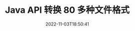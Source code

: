 ---
############################# Static ############################
layout: "product"
date: 2022-11-03T18:50:41
draft: false

product: "Conversion"
product_tag: "conversion"
platform: Java
platform_tag: java

############################# Head ############################
head_title: "Java 文档转换 API |转换 PDF Word Excel PPTX HTML 图像"
head_description: "Java 文档转换 API。转换 PDF Word DOC DOCX、Excel 电子表格 PPT PPTX、HTML、PSD、MPT MPP、电子邮件 MSG EMLX、A​​utoCAD 和图像文件格式。"

############################# Header ############################
title: "Java API 转换 80 多种文件格式"
description: "无需安装任何外部软件即可将文档和图像转换功能集成到 Java 应用程序的简单 API。"
button:
    enable: true
    icon: "fas fa-arrow-down"
    label: "下载免费试用版"
    link: "https://downloads.groupdocs.com/conversion/java"

############################# SubMenu ############################
submenu:
    enable: true
    
    left:
        img_alt: "GroupDocs.Conversion for Java"
        image: "https://www.groupdocs.cloud/templates/groupdocs/images/product-logos/groupdocs-conversion-java.png"
        product: "GroupDocs.Conversion"
        platform: "Java"

    middle:
        button:
            # button loop
            - link: "#overview"
              text: "概述"

            # button loop
            - link: "#features"
              text: "特征"

            # button loop
            - link: "#support"
              text: "支持"

            # button loop
            - link: "https://products.groupdocs.app/conversion"
              text: "现场演示"

            # button loop
            - link: "https://purchase.groupdocs.com/pricing/conversion/java"
              text: "价钱"

    right:
        link_download: "https://downloads.groupdocs.com/conversion"
        link_learn: "https://docs.groupdocs.com/conversion/java/"
        link_buy: "https://purchase.groupdocs.com"

############################# Overview ############################
overview:
    enable: true
    content: |
      GroupDocs.Conversion for Java 结合了一组功能强大的文档转换 API，可以在您的 Java 应用程序中显示图像和文档格式，而无需安装额外的软件。它原生光栅化文档并将它们转换为 SVG+HTML+CSS 以提高文档查看质量，同时提供真实文本、高保真输出。使用文档呈现 API - 快速查看 PDF、HTML、XML、Microsoft Office Word、Excel 工作表、PowerPoint 演示文稿、Outlook 电子邮件、Visio 图表、项目、元文件、图像和各种其他文件格式，轻松且减少编程风险。它还可以显示受密码保护的文件，并允许在渲染后将文档表示为 HTML、图像或 PDF 形式。我们的文件转换库非常可定制，因为它允许您显示整个文档，或部分渲染它以加快处理过程。通过 GroupDocs.Conversion for Java API，您可以查看页面、电子表格中的特定单元格范围，甚至可以以 PDF 和 CAD 等格式呈现单个文档层。

      GroupDocs.Conversion for Java API 允许您为支持的文件格式呈现带有/不带有注释或注释的文档。它还使您能够添加自定义字体目录并提取基本文档信息，例如 FileType、Extension、Name、PageCount 等。
    tabs:
      enable: true
      
      ## TAB ONE ##
      tab_one:
        description: |
          以下是 GroupDocs.Conversion for Java 的概述：
        
        right:
          enable: true
          icon: "fab fa-html5"
          title: "概述"
          content: |
            * 自动检测文件类型
            * 转换文件
            *转换演示文稿
            * 转换电子表格
            * 转换光栅图像
            * 转换 PDF 文件
            * 转换其他格式
            * 应用水印
            * 指定文件密码
            * 自定义转换

      ## TAB TWO ##
      tab_two:
        description: |
          GroupDocs.Conversion for Java 支持在所有流行和常用的 [文档文件格式](https://docs.groupdocs.com/conversion/net/supported-document-formats/) 之间进行转换。

        left:
          enable: true
          table:
            # table loop
            - title: "转换自："
              content: |
                * **文档**：DOC、DOCX、DOCM、DOT、DOTX、DOTM、RTF、TXT、ODT、OTT
                * **电子表格**：XLS、XLSX、XLSM、XLSB、CSV、XLS2003、ODS、TSV、XLT、XLTX、XLTM、XLAM、FODS、SXC
                * **演示文稿**：PPT、PPTX、PPS、PPSX、ODP、POT、POTX、POTM、PPTM、PPSM、FODP
                * **图像**：TIF、TIFF、JPG、JPEG、PNG、GIF、BMP、ICO、DIB、JPC、JPEG-LS、JPEG2000
                * **便携式**：PDF、XPS、OXPS、EPUB
                * **HTML**：HTM、HTML、MHTML
                * **元文件**：EMZ、WMZ
                * **照相馆**：PSD
                * **项目**：MPP、MPT、MPX
                * **展望**：PST、OST
                * **电子邮件**：味精、EML、EMLX
                * **图表**：VSD、VSDX、VSDM、VSS、VSSM、VST、VSTM、VSX、VTX、VDW、VDX、SVG、SVGZ
                * **AutoCAD**：DXF、DWG、DWF、STL、IFC、DWT
                * **PostScript**：EPS、PS、PSL、CGM
                * **CorelDRAW**：CDR、CMX
                * **其他**：VCF、PLT、LGS、OTG、MD、AI、LOG

        right:
          enable: true
          table:
            # table loop
            - title: "转换成："
              content: |
                * **文档**：DOC、DOCX、DOCM、DOT、DOTX、DOTM、RTF、TXT、ODT、OTT
                * **电子表格**：XLS、XLSX、XLSM、XLSB、CSV、XLS2003、TSV、XLTX、ODS、XLAM、FODS、DIF、SXC
                * **演示文稿**：PPT、PPTX、PPS、PPSX、ODP、POTX、POTM、PPTM、PPSM、FODP
                * **图像**：TIF、TIFF、JPG、JPEG、PNG、GIF、BMP、ICO、JPEG2000
                * **元文件**：EMF、WMF、EMZ、WMZ
                * **图表**：SVGZ
                * **便携式**：PDF、XPS
                * **HTML**：HTM、HTML、MHTML
                * **其他**：医学博士

      ## TAB THREE ##
      tab_three:
        description: |
          GroupDocs.Conversion for Java 支持以下操作系统、框架和包管理器：
      
        left:
          enable: true
          table:
            # table loop
            - icon: "fab fa-windows"
              title: "操作系统"
              content: |
                Windows Desktop, Windows Server, Linux, MacOS

            # table loop
            - icon: "fas fa-code"
              title: "支持的框架"
              content: |
                Java runtime: J2SE 6.0 and above

        right:
          enable: true
          table:
            # table loop
            - icon: "fas fa-box"
              title: "包管理器"
              content: |
                Maven

            # table loop
            - icon: "fas fa-tools"
              title: "包管理器"
              content: |
                NetBeans, Intellij IDEA, Eclipse, etc.

############################# Features ############################
features:
    enable: true
    title: "GroupDocs.Conversion for Java 功能"

    feature:
      # feature loop
      - icon: "fas fa-copy"
        content: "易于集成和计量许可"

      # feature loop
      - icon: "fas fa-eye"
        content: "转换为文字、幻灯片或单元格时设置默认缩放选项"

      # feature loop
      - icon: "fas fa-bolt"
        content: "转换为/从所有流行的光栅图像格式和分配图像 DPI、高度和宽度"
      
      # feature loop
      - icon: "fas fa-file-powerpoint"
        content: "将 PDF 和图像转换为灰度和线性化 Web 的 PDF 文档"

      # feature loop
      - icon: "fas fa-code"
        content: "在 Word 到 PDF/XPS 的转换中指定书签级别、标题级别和扩展级别"

      # feature loop
      - icon: "fas fa-cloud"
        content: "在转换后的文档中配置和放置水印作为背景以显示在文本后面"

      # feature loop
      - icon: "fas fa-remove-format"
        content: "在从电子邮件转换期间呈现电子邮件标题"

      # feature loop
      - icon: "fas fa-comment-slash"
        content: "设置自定义字体目录并在文档转换期间显式加载/替换字体"

      # feature loop
      - icon: "fas fa-location-arrow"
        content: "设置默认字体以替换文档、幻灯片和电子表格转换的缺失字体"

      # feature loop
      - icon: "fas fa-border-all"
        content: ""

      # feature loop
      - icon: "fas fa-wrench"
        content: "转换带有网格线的电子表格并在转换时从幻灯片中删除注释"

      # feature loop
      - icon: "fas fa-columns"
        content: "将特定文档页面转换为 PDF 格式并转换电子表格中的特定单元格范围"

      # feature loop
      - icon: "fas fa-file-word"
        content: "转换电子表格时显示隐藏的工作表并跳过空行和列"

      # feature loop
      - icon: "fas fa-envelope"
        content: "在转换期间计算文档的总页数并将密码设置为未受保护的文档"

      # feature loop
      - icon: "fas fa-print"
        content: "从 PDF 中删除注释和嵌入文件的选项"

      # feature loop
      - icon: "fas fa-file-archive"
        content: "转换为 HTML 时创建符合 HTML 5 的标记"

      # feature loop
      - icon: "fas fa-lock"
        content: "从流转换时自动检测源类型并返回所有可能的转换"

      # feature loop
      - icon: "fas fa-file-code"
        content: "能够在转换为 PDF 或 HTML 时以单独的流返回每个页面"
      
      # feature loop
      - icon: "fas fa-fill-drip"
        content: "从 Word 转换时显示/隐藏标记、评论和跟踪更改"

      # feature loop
      - icon: "fas fa-file-excel"
        content: "带有着色选项的 DOCX 到 Tiff G3 转换"

      # feature loop
      - icon: "fas fa-heading"
        content: "从 CAD 文档转换时转换特定布局"

      # feature loop
      - icon: "fas fa-project-diagram"
        content: "将转换后的文档保存到文件时自动命名"

      # feature loop
      - icon: "fas fa-cube"
        content: "支持按API使用量计费"

      # feature loop
      - icon: "fab fa-uncharted"
        content: "将图表转换为文字处理文件格式"
      
      # feature loop
      - icon: "fab fa-uncharted"
        content: "在将 HTML 转换为文字处理文档时添加页码"

      # feature loop
      - icon: "fab fa-uncharted"
        content: "无需转换即可将 XML 文档转换为任何格式"

      # feature loop
      - icon: "fab fa-uncharted"
        content: "直接从客户端应用程序监控文件转换进度（开始、结束）"

    more_feature:
      # more_feature_loop
      - title: "使用 Java 轻松进行文档格式转换"
        content: |
          您可以使用 GroupDocs.Conversion for Java API 转换多种文档类型的文件格式。在这里，您将看到几行代码来使用 Java 执行基本的文档转换。  
            
          {features.more_feature.step1} 
          {features.more_feature.step2} 
          {features.more_feature.step3} 
            
          ```java    
           // 加载源文件 DOCX 进行转换
          Converter converter = new Converter("input.docx");
          // 为目标格式 PDF 准备转换选项
          ConvertOptions convertOptions = new FileType().fromExtension("pdf").getConvertOptions();
          // 转换为 PDF 格式
          converter.convert("output.pdf", convertOptions);
          ```
            
      # more_feature_loop
      - title: "从 URL 或路径读取文档进行转换"
        content: "使用 GroupDocs.Conversion for Java API，您可以从文件路径和 URL 读取输入文档。虽然您可以将输出文档保存为文件或将输出直接发送到流中。"

      # more_feature_loop
      - title: "全面的技术支持"
        content: |
          GroupDocs.Conversion for Java 是一个简单而直接的 API，您可以很容易地将其集成到基于 Java 的应用程序中。但是，为了让您立即启动并运行，我们还提供易于遵循的代码示例和全面的 API 文档。  
            
          * PdfA_1A
          * PdfA_1B
          * PdfA_2A
          * PdfA_3A
          * PdfA_2B
          * PdfA_2U
          * PdfA_3B
          * PdfA_3U
          * v1_3
          * v1_4
          * v1_5
          * v1_6
          * v1_7
          * PdfX_1A
          * PdfX3

############################# Support ############################
support:
    enable: true

############################# Solutions ############################
solutions:
    enable: true
    title: "GroupDocs.Conversion 为其他流行的开发环境提供文档转换 API"

    solution:
        # solution loop
        - img_alt: ".NET 的 GroupDocs.Conversion"
          image: "https://www.groupdocs.cloud/templates/groupdocs/images/product-logos/groupdocs-conversion-net.png"
          product: "GroupDocs.Conversion"
          platform: "。网"
          link: "/转换/网络/"

############################# Back to top ###############################
back_to_top:
  enable: true
---